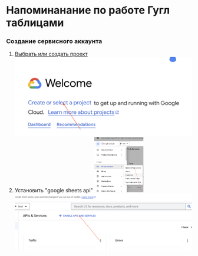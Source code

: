 # Напоминанание по работе Гугл таблицами 

### Создание сервисного аккаунта

1. [Выбрать или создать проект](https://console.cloud.google.com/welcome)
    ![Создание проекта](https://github.com/chernyshev-aleksey/googlesheets/blob/main/images/Create_project.png)
2. Установить "google sheets api"
   <img src="https://github.com/chernyshev-aleksey/googlesheets/blob/main/images/add_api_google_sheets.png" height="150"/>
![меню выбора api](https://github.com/chernyshev-aleksey/googlesheets/blob/main/images/add_api_googlesheets.png)
